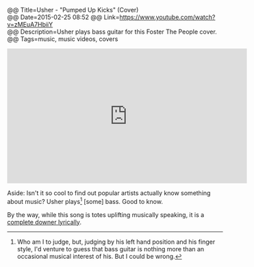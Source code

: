 @@ Title=Usher - "Pumped Up Kicks" (Cover)  
@@ Date=2015-02-25 08:52
@@ Link=https://www.youtube.com/watch?v=zMEuA7HbiiY  
@@ Description=Usher plays bass guitar for this Foster The People cover.  
@@ Tags=music, music videos, covers  

<iframe width="560" height="315" src="https://www.youtube.com/embed/zMEuA7HbiiY" frameborder="0" allowfullscreen></iframe>

Aside: Isn't it so cool to find out popular artists actually know something about music? Usher plays[^us] [some] bass. Good to know.

By the way, while this song is totes uplifting musically speaking, it is a [complete downer lyrically](https://en.wikipedia.org/wiki/Pumped_Up_Kicks).

[^us]: Who am I to judge, but, judging by his left hand position and his finger style, I'd venture to guess that bass guitar is nothing more than an occasional musical interest of his. But I could be wrong. 